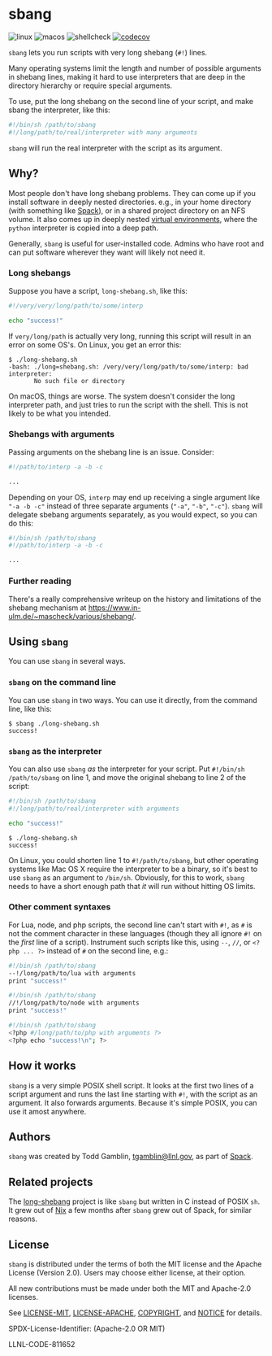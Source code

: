 # sbang
![linux](https://github.com/spack/sbang/workflows/linux/badge.svg)
![macos](https://github.com/spack/sbang/workflows/macos/badge.svg)
![shellcheck](https://github.com/spack/sbang/workflows/shellcheck/badge.svg)
[![codecov](https://codecov.io/gh/spack/sbang/branch/main/graph/badge.svg?token=IKH7mB5qq7)](undefined)

`sbang` lets you run scripts with very long shebang (`#!`) lines.

Many operating systems limit the length and number of possible arguments
in shebang lines, making it hard to use interpreters that are deep in the
directory hierarchy or require special arguments.

To use, put the long shebang on the second line of your script, and
make sbang the interpreter, like this:

```sh
#!/bin/sh /path/to/sbang
#!/long/path/to/real/interpreter with many arguments
```

`sbang` will run the real interpreter with the script as its argument.

## Why?

Most people don't have long shebang problems. They can come up if you
install software in deeply nested directories. e.g., in your home
directory (with something like [Spack](https://github.com/spack/spack)),
or in a shared project directory on an NFS volume. It also comes up in
deeply nested [virtual environments](https://github.com/pypa/virtualenv),
where the `python` interpreter is copied into a deep path.

Generally, `sbang` is useful for user-installed code. Admins who have
root and can put software wherever they want will likely not need it.

### Long shebangs

Suppose you have a script, `long-shebang.sh`, like this:

```sh
#!/very/very/long/path/to/some/interp

echo "success!"
```

If `very/long/path` is actually very long, running this script will
result in an error on some OS's. On Linux, you get an error this:

```console
$ ./long-shebang.sh
-bash: ./long=shebang.sh: /very/very/long/path/to/some/interp: bad interpreter:
       No such file or directory
```

On macOS, things are worse. The system doesn't consider the long
interpreter path, and just tries to run the script with the shell. This
is not likely to be what you intended.

### Shebangs with arguments

Passing arguments on the shebang line is an issue.  Consider:

```sh
#!/path/to/interp -a -b -c

...
```

Depending on your OS, `interp` may end up receiving a single argument
like `"-a -b -c"` instead of three separate arguments (`"-a"`, `"-b"`,
`"-c"`). `sbang` will delegate sbebang arguments separately, as you would
expect, so you can do this:

```sh
#!/bin/sh /path/to/sbang
#!/path/to/interp -a -b -c

...
```

### Further reading

There's a really comprehensive writeup on the history and limitations of
the shebang mechanism at
https://www.in-ulm.de/~mascheck/various/shebang/.


## Using `sbang`

You can use `sbang` in several ways.

### `sbang` on the command line

You can use `sbang` in two ways. You can use it directly, from the
command line, like this:

```console
$ sbang ./long-shebang.sh
success!
```

### `sbang` as the interpreter

You can also use `sbang` *as* the interpreter for your script. Put
`#!/bin/sh /path/to/sbang` on line 1, and move the original shebang to
line 2 of the script:

```sh
#!/bin/sh /path/to/sbang
#!/long/path/to/real/interpreter with arguments

echo "success!"
```

```console
$ ./long-shebang.sh
success!
```

On Linux, you could shorten line 1 to `#!/path/to/sbang`, but other
operating systems like Mac OS X require the interpreter to be a binary,
so it's best to use `sbang` as an argument to `/bin/sh`. Obviously, for
this to work, `sbang` needs to have a short enough path that *it* will
run without hitting OS limits.

### Other comment syntaxes

For Lua, node, and php scripts, the second line can't start with `#!`, as
`#` is not the comment character in these languages (though they all
ignore `#!` on the *first* line of a script). Instrument such scripts
like this, using `--`, `//`, or `<?php ... ?>` instead of `#` on the
second line, e.g.:

```sh
#!/bin/sh /path/to/sbang
--!/long/path/to/lua with arguments
print "success!"
```

```sh
#!/bin/sh /path/to/sbang
//!/long/path/to/node with arguments
print "success!"
```

```sh
#!/bin/sh /path/to/sbang
<?php #/long/path/to/php with arguments ?>
<?php echo "success!\n"; ?>
```

## How it works

`sbang` is a very simple POSIX shell script. It looks at the first two
lines of a script argument and runs the last line starting with `#!`,
with the script as an argument. It also forwards arguments. Because it's
simple POSIX, you can use it amost anywhere.


## Authors

`sbang` was created by Todd Gamblin, tgamblin@llnl.gov, as part of
[Spack](https://github.com/spack/spack).

## Related projects

The [long-shebang](https://github.com/shlevy/long-shebang) project is
like `sbang` but written in C instead of POSIX `sh`. It grew out of
[Nix](https://github.com/nixos/nix) a few months after `sbang` grew out
of Spack, for similar reasons.

## License

`sbang` is distributed under the terms of both the MIT license and the
Apache License (Version 2.0). Users may choose either license, at their
option.

All new contributions must be made under both the MIT and Apache-2.0
licenses.

See [LICENSE-MIT](https://github.com/spack/sbang/blob/develop/LICENSE-MIT),
[LICENSE-APACHE](https://github.com/spack/sbang/blob/develop/LICENSE-APACHE),
[COPYRIGHT](https://github.com/spack/sbang/blob/develop/COPYRIGHT), and
[NOTICE](https://github.com/spack/sbang/blob/develop/NOTICE) for details.

SPDX-License-Identifier: (Apache-2.0 OR MIT)

LLNL-CODE-811652
